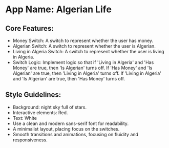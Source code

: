 # **App Name**: Algerian Life

## Core Features:

- Money Switch: A switch to represent whether the user has money.
- Algerian Switch: A switch to represent whether the user is Algerian.
- Living in Algeria Switch: A switch to represent whether the user is living in Algeria.
- Switch Logic: Implement logic so that if 'Living in Algeria' and 'Has Money' are true, then 'Is Algerian' turns off. If 'Has Money' and 'Is Algerian' are true, then 'Living in Algeria' turns off. If 'Living in Algeria' and 'Is Algerian' are true, then 'Has Money' turns off.

## Style Guidelines:

- Background: night sky full of stars.
- Interactive elements: Red.
- Text: White
- Use a clean and modern sans-serif font for readability.
- A minimalist layout, placing focus on the switches.
- Smooth transitions and animations, focusing on fluidity and responsiveness.
